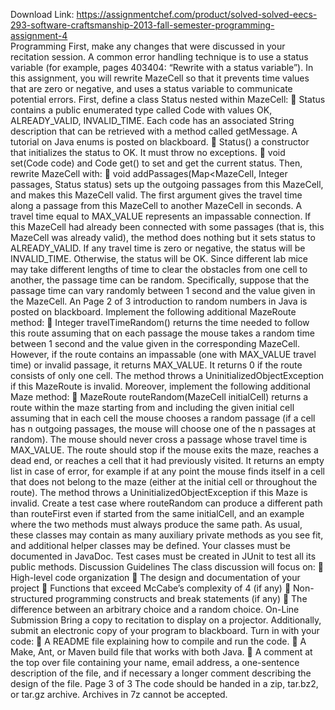 Download Link: https://assignmentchef.com/product/solved-solved-eecs-293-software-craftsmanship-2013-fall-semester-programming-assignment-4
<br>
Programming First, make any changes that were discussed in your recitation session. A common error handling technique is to use a status variable (for example, pages 403404: “Rewrite with a status variable”). In this assignment, you will rewrite MazeCell so that it prevents time values that are zero or negative, and uses a status variable to communicate potential errors. First, define a class Status nested within MazeCell:  Status contains a public enumerated type called Code with values OK, ALREADY_VALID, INVALID_TIME. Each code has an associated String description that can be retrieved with a method called getMessage. A tutorial on Java enums is posted on blackboard.  Status() a constructor that initializes the status to OK. It must throw no exceptions.  void set(Code code) and Code get() to set and get the current status. Then, rewrite MazeCell with:  void addPassages(Map&lt;MazeCell, Integer passages, Status status) sets up the outgoing passages from this MazeCell, and makes this MazeCell valid. The first argument gives the travel time along a passage from this MazeCell to another MazeCell in seconds. A travel time equal to MAX_VALUE represents an impassable connection. If this MazeCell had already been connected with some passages (that is, this MazeCell was already valid), the method does nothing but it sets status to ALREADY_VALID. If any travel time is zero or negative, the status will be INVALID_TIME. Otherwise, the status will be OK. Since different lab mice may take different lengths of time to clear the obstacles from one cell to another, the passage time can be random. Specifically, suppose that the passage time can vary randomly between 1 second and the value given in the MazeCell. An Page 2 of 3 introduction to random numbers in Java is posted on blackboard. Implement the following additional MazeRoute method:  Integer travelTimeRandom() returns the time needed to follow this route assuming that on each passage the mouse takes a random time between 1 second and the value given in the corresponding MazeCell. However, if the route contains an impassable (one with MAX_VALUE travel time) or invalid passage, it returns MAX_VALUE. It returns 0 if the route consists of only one cell. The method throws a UninitializedObjectException if this MazeRoute is invalid. Moreover, implement the following additional Maze method:  MazeRoute routeRandom(MazeCell initialCell) returns a route within the maze starting from and including the given initial cell assuming that in each cell the mouse chooses a random passage (if a cell has n outgoing passages, the mouse will choose one of the n passages at random). The mouse should never cross a passage whose travel time is MAX_VALUE. The route should stop if the mouse exits the maze, reaches a dead end, or reaches a cell that it had previously visited. It returns an empty list in case of error, for example if at any point the mouse finds itself in a cell that does not belong to the maze (either at the initial cell or throughout the route). The method throws a UninitializedObjectException if this Maze is invalid. Create a test case where routeRandom can produce a different path than routeFirst even if started from the same initialCell, and an example where the two methods must always produce the same path. As usual, these classes may contain as many auxiliary private methods as you see fit, and additional helper classes may be defined. Your classes must be documented in JavaDoc. Test cases must be created in JUnit to test all its public methods. Discussion Guidelines The class discussion will focus on:  High-level code organization  The design and documentation of your project  Functions that exceed McCabe’s complexity of 4 (if any)  Non-structured programming constructs and break statements (if any)  The difference between an arbitrary choice and a random choice. On-Line Submission Bring a copy to recitation to display on a projector. Additionally, submit an electronic copy of your program to blackboard. Turn in with your code:  A README file explaining how to compile and run the code.  A Make, Ant, or Maven build file that works with both Java.  A comment at the top over file containing your name, email address, a one-sentence description of the file, and if necessary a longer comment describing the design of the file. Page 3 of 3 The code should be handed in a zip, tar.bz2, or tar.gz archive. Archives in 7z cannot be accepted.